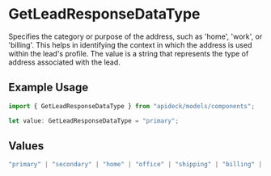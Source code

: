 # GetLeadResponseDataType

Specifies the category or purpose of the address, such as 'home', 'work', or 'billing'. This helps in identifying the context in which the address is used within the lead's profile. The value is a string that represents the type of address associated with the lead.

## Example Usage

```typescript
import { GetLeadResponseDataType } from "apideck/models/components";

let value: GetLeadResponseDataType = "primary";
```

## Values

```typescript
"primary" | "secondary" | "home" | "office" | "shipping" | "billing" | "other"
```